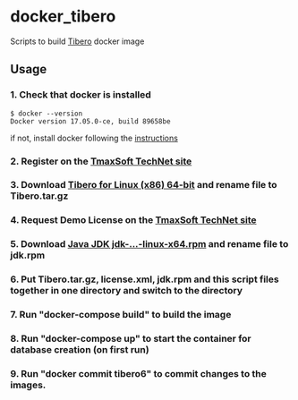 # docker_tibero
Scripts to build [Tibero](http://tmaxsoft.com/products/tibero/) docker image

## Usage
### 1. Check that docker is installed 
    $ docker --version
    Docker version 17.05.0-ce, build 89658be
if not, install docker following the [instructions](https://docs.docker.com/engine/installation)
### 2. Register on the [TmaxSoft TechNet site](https://technet.tmaxsoft.com/en/front/main/main.do)
### 3. Download [Tibero for Linux (x86) 64-bit](https://technet.tmaxsoft.com/en/front/download/viewDownload.do?cmProductCode=0301&version_seq=PVER-20170217-000001&doc_type_cd=DN) and rename file to Tibero.tar.gz
### 4. Request Demo License on the [TmaxSoft TechNet site](https://technet.tmaxsoft.com/en/front/main/main.do)
### 5. Download [Java JDK jdk-...-linux-x64.rpm](http://www.oracle.com/technetwork/java/javase/downloads/jdk8-downloads-2133151.html) and rename file to jdk.rpm
### 6. Put Tibero.tar.gz, license.xml, jdk.rpm and this script files together in one directory and switch to the directory
### 7. Run "docker-compose build" to build the image
### 8. Run "docker-compose up" to start the container for database creation (on first run)
### 9. Run "docker commit tibero6" to commit changes to the images.

